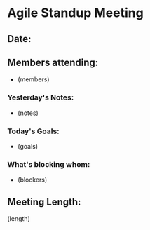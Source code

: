 # Agile Standup Meeting
## Date:
## Members attending:
* (members)

### Yesterday's Notes:
* (notes)

### Today's Goals:
* (goals)

### What's blocking whom:
* (blockers)

## Meeting Length:
(length)